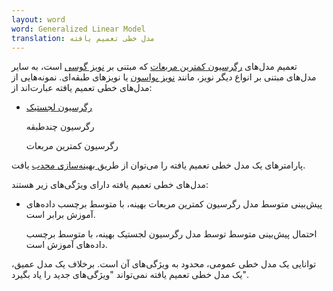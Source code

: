 ```yaml
---
layout: word
word: Generalized Linear Model
translation: مدل خطی تعمیم یافته
---
```


تعمیم مدل‌های [رگرسیون کمترین مربعات](/L/least_squares_regression) که مبتنی بر [نویز گوسی](https://wikipedia.org/wiki/Gaussian_noise) است، به سایر مدل‌های مبتنی بر انواع دیگر نویز، مانند [نویز پواسون](https://wikipedia.org/wiki/Shot_noise) یا نویزهای طبقه‌ای. نمونه‌هایی از مدل‌های خطی تعمیم یافته عبارت‌اند از:

- [رگرسیون لجستیک](/L/logistic_regression)

  [](/L/logistic_regression)رگرسیون چند‌طبقه

  رگرسیون کمترین مربعات

پارامترهای یک مدل خطی تعمیم یافته را می‌توان از طریق[ بهینه‌سازی محدب](/c/convex_optimization) یافت.

مدل‌های خطی تعمیم یافته دارای ویژگی‌های زیر هستند:

- پیش‌بینی متوسط مدل رگرسیون کمترین مربعات بهینه، با متوسط برچسب داده‌های آموزش برابر است.

  احتمال پیش‌بینی متوسط توسط مدل رگرسیون لجستیک بهینه، با متوسط برچسب داده‌های آموزش است.

توانایی یک مدل خطی عمومی، محدود به ویژگی‌های آن است. برخلاف یک مدل عمیق، یک مدل خطی تعمیم یافته نمی‌تواند "ویژگی‌های جدید را یاد بگیرد".
